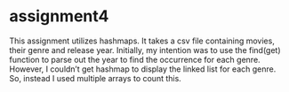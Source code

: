 # assignment4
This assignment utilizes hashmaps. It takes a csv file containing movies, their genre and release year. Initially, my intention was to use the find(get) function to parse out the year to find the occurrence for each genre. However, I couldn’t get hashmap to display the linked list for each genre. So, instead I used multiple arrays to count this.    
